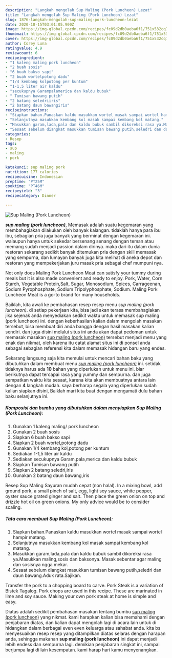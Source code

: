 ```yaml
---
description: "Langkah mengolah Sup Maling (Pork Luncheon) Lezat"
title: "Langkah mengolah Sup Maling (Pork Luncheon) Lezat"
slug: 1876-langkah-mengolah-sup-maling-pork-luncheon-lezat
date: 2020-10-15T03:01:05.900Z
image: https://img-global.cpcdn.com/recipes/fc09d2db0aeba6f1/751x532cq70/sup-maling-pork-luncheon-foto-resep-utama.jpg
thumbnail: https://img-global.cpcdn.com/recipes/fc09d2db0aeba6f1/751x532cq70/sup-maling-pork-luncheon-foto-resep-utama.jpg
cover: https://img-global.cpcdn.com/recipes/fc09d2db0aeba6f1/751x532cq70/sup-maling-pork-luncheon-foto-resep-utama.jpg
author: Corey Luna
ratingvalue: 4.9
reviewcount: 6
recipeingredient:
- "1 kaleng maling pork luncheon"
- "2 buah sosis"
- "6 buah bakso sapi"
- "2 buah wortelpotong dadu"
- "1/4 kembang kolpotong per kuntum"
- "1-1,5 liter air kaldu"
- "secukupnya Garampalamerica dan kaldu bubuk"
- " Tumisan bawang putih"
- "2 batang seledriiris"
- "2 batang daun bawangiris"
recipeinstructions:
- "Siapkan bahan.Panaskan kaldu masukkan wortel masak sampai wortel hampir matang."
- "Selanjutnya masukkan kembang kol masak sampai kembang kol matang."
- "Masukkan garam,lada,pala dan kaldu bubuk sambil dikoreksi rasa ya.Masukkan maling,sosis dan baksonya. Masak sebentar agar maling dan sosisnya ngga mekar."
- "Sesaat sebelum diangkat masukkan tumisan bawang putih,seledri dan daun bawang.Aduk rata.Sajikan."
categories:
- Resep
tags:
- sup
- maling
- pork

katakunci: sup maling pork 
nutrition: 177 calories
recipecuisine: Indonesian
preptime: "PT25M"
cooktime: "PT46M"
recipeyield: "3"
recipecategory: Dinner

---
```



![Sup Maling (Pork Luncheon)](https://img-global.cpcdn.com/recipes/fc09d2db0aeba6f1/751x532cq70/sup-maling-pork-luncheon-foto-resep-utama.jpg)

<b><i>sup maling (pork luncheon)</i></b>, Memasak adalah suatu kegemaran yang membahagiakan dilakukan oleh banyak kalangan. tidaklah hanya para ibu ibu, sebagian pria juga banyak yang berminat dengan kegemaran ini. walaupun hanya untuk sekedar bersenang senang dengan teman atau memang sudah menjadi passion dalam dirinya. maka dari itu dalam dunia restoran sekarang sedikit banyak ditemukan pria dengan skill memasak yang sempurna, dan lumayan banyak juga kita melihat di aneka depot dan restoran yang mempekerjakan juru masak pria sebagai chef mumpuni nya.

Not only does Maling Pork Luncheon Meat can satisfy your tummy during meals but it is also made convenient and ready to enjoy. Pork, Water, Corn Starch, Vegetable Protein,Salt, Sugar, Monosodium, Spices, Carrageenan, Sodium Pyrophosphate, Sodium Tripolyphosphate, Sodium. Maling Pork Luncheon Meat is a go-to brand for many households.

Baiklah, kita awali ke pembahasan resep resep menu <i>sup maling (pork luncheon)</i>. di setiap pekerjaan kita, bisa jadi akan terasa membahagiakan jika sejenak anda menyediakan sedikit waktu untuk memasak sup maling (pork luncheon) ini. dengan keberhasilan kalian dalam mengolah masakan tersebut, bisa membuat diri anda bangga dengan hasil masakan kalian sendiri. dan juga disini melalui situs ini anda akan dapat pedoman untuk memasak masakan <u>sup maling (pork luncheon)</u> tersebut menjadi menu yang enak dan nikmat, oleh karena itu catat alamat situs ini di ponsel anda sebagai sebagian referensi kita dalam memasak hidangan baru yang endes.


Sekarang langsung saja kita memulai untuk mencari bahan baku yang dibutuhkan dalam membuat menu <u><i>sup maling (pork luncheon)</i></u> ini. setidak tidaknya harus ada <b>10</b> bahan yang diperlukan untuk menu ini. biar berikutnya dapat tercapai rasa yang yummy dan sempurna. dan juga sempatkan waktu kita sesaat, karena kita akan membuatnya antara lain dengan <b>4</b> langkah mudah. saya berharap segala yang diperlukan sudah kalian siapkan disini, Baiklah mari kita buat dengan mengamati dulu bahan baku selanjutnya ini.

<!--inarticleads1-->

##### Komposisi dan bumbu yang dibutuhkan dalam menyiapkan Sup Maling (Pork Luncheon):

1. Gunakan 1 kaleng maling/ pork luncheon
1. Gunakan 2 buah sosis
1. Siapkan 6 buah bakso sapi
1. Siapkan 2 buah wortel,potong dadu
1. Gunakan 1/4 kembang kol,potong per kuntum
1. Sediakan 1-1,5 liter air kaldu
1. Sediakan secukupnya Garam,pala,merica dan kaldu bubuk
1. Siapkan  Tumisan bawang putih
1. Siapkan 2 batang seledri,iris
1. Gunakan 2 batang daun bawang,iris


Resep Sup Maling Sayuran mudah cepat (non halal). In a mixing bowl, add ground pork, a small pinch of salt, egg, light soy sauce, white pepper, oyster sauce grated ginger and salt. Then place the green onion on top and drizzle hot oil on green onions. My only advice would be to consider scaling. 

<!--inarticleads2-->

##### Tata cara membuat Sup Maling (Pork Luncheon):

1. Siapkan bahan.Panaskan kaldu masukkan wortel masak sampai wortel hampir matang.
1. Selanjutnya masukkan kembang kol masak sampai kembang kol matang.
1. Masukkan garam,lada,pala dan kaldu bubuk sambil dikoreksi rasa ya.Masukkan maling,sosis dan baksonya. Masak sebentar agar maling dan sosisnya ngga mekar.
1. Sesaat sebelum diangkat masukkan tumisan bawang putih,seledri dan daun bawang.Aduk rata.Sajikan.


Transfer the pork to a chopping board to carve. Pork Steak is a variation of Bistek Tagalog. Pork chops are used in this recipe. These are marinated in lime and soy sauce. Making your own pork steak at home is simple and easy. 

Diatas adalah sedikit pembahasan masakan tentang bumbu <u>sup maling (pork luncheon)</u> yang nikmat. kami harapkan kalian bisa memahami dengan penjabaran diatas, dan kalian dapat mengolah lagi di acara lain untuk di hidangkan dalam berbagai even even keluarga atau sahabat anda. kita bs menyesuaikan resep resep yang ditampilkan diatas selaras dengan harapan anda, sehingga makanan <b>sup maling (pork luncheon)</b> ini dapat menjadi lebih endess dan sempurna lagi. demikian penjabaran singkat ini, sampai berjumpa lagi di lain kesempatan. kami harap hari kamu menyenangkan.
